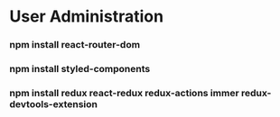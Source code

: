 # User Administration

### npm install react-router-dom
### npm install styled-components
### npm install redux react-redux redux-actions immer redux-devtools-extension